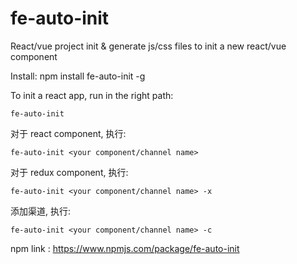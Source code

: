 # fe-auto-init
React/vue project init &amp; generate js/css files to init a new react/vue component

Install: npm install fe-auto-init -g

To init a react app, run in the right path: 

`fe-auto-init`

对于 react component, 执行: 

`fe-auto-init <your component/channel name>`

对于 redux component, 执行: 

`fe-auto-init <your component/channel name> -x`

添加渠道, 执行: 

`fe-auto-init <your component/channel name> -c`

npm link : https://www.npmjs.com/package/fe-auto-init
